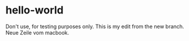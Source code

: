 # hello-world
Don't use, for testing purposes only.
This is my edit from the new branch.
Neue Zeile vom macbook.
